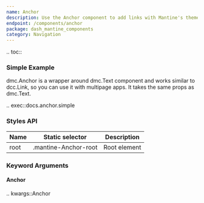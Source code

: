 ```yaml
---
name: Anchor
description: Use the Anchor component to add links with Mantine's theme styles.
endpoint: /components/anchor
package: dash_mantine_components
category: Navigation
---
```


.. toc::

### Simple Example

dmc.Anchor is a wrapper around dmc.Text component and works similar to dcc.Link, so you can use it with multipage apps.
It takes the same props as dmc.Text.

.. exec::docs.anchor.simple

### Styles API

| Name   | Static selector      | Description                                                             |
|--------|----------------------|-------------------------------------------------------------------------|
| root   | .mantine-Anchor-root | Root element                                                            |

### Keyword Arguments

#### Anchor

.. kwargs::Anchor
